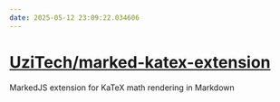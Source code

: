 ```yaml
---
date: 2025-05-12 23:09:22.034606
---
```


# [UziTech/marked-katex-extension](https://github.com/UziTech/marked-katex-extension)

MarkedJS extension for KaTeX math rendering in Markdown